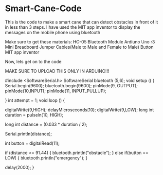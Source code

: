 # Smart-Cane-Code
This is the code to make a smart cane that can detect obstacles in front of it in less than 3 steps. 
I have used the MIT app inventor to display the messages on the mobile phone using bluetooth

Make sure to get these materials:
HC-05 Bluetooth Module
Ardiuno Uno r3
Mini Breadboard
Jumper Cables(Male to Male and Female to Male)
Button
MIT app inventor

Now, lets get on to the code

MAKE SURE TO UPLOAD THIS ONLY IN ARDUINO!!!

#include <SoftwareSerial.h> 
SoftwareSerial bluetooth (5,6);
void setup ()
{
  Serial.begin(9600);
  bluetooth.begin(9600);
  pinMode(9, OUTPUT);
  pinMode(10,INPUT);
  pinMode(11, INPUT_PULLUP);
 
  
}
int attempt = 1;
void loop  ()
{
  
  digitalWrite(9,HIGH);
  delayMicroseconds(10);
  digitalWrite(9,LOW);
  long int duration = pulseIn(10, HIGH);

  long int distance = (0.033 * duration / 2);

  Serial.println(distance);

  int button = digitalRead(11);
  
 if (distance <= 91.44)
 {
   bluetooth.println("obstacle");
 } 
 else if(button == LOW)
 {
  bluetooth.println("emergency");
 }

  delay(2000);
}
